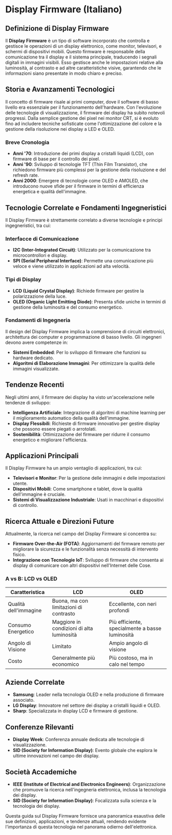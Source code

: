 # Display Firmware (Italiano)

## Definizione di Display Firmware

Il **Display Firmware** è un tipo di software incorporato che controlla e gestisce le operazioni di un display elettronico, come monitor, televisori, e schermi di dispositivi mobili. Questo firmware è responsabile della comunicazione tra il display e il sistema principale, traducendo i segnali digitali in immagini visibili. Esso gestisce anche le impostazioni relative alla luminosità, al contrasto e ad altre caratteristiche visive, garantendo che le informazioni siano presentate in modo chiaro e preciso.

## Storia e Avanzamenti Tecnologici

Il concetto di firmware risale ai primi computer, dove il software di basso livello era essenziale per il funzionamento dell'hardware. Con l'evoluzione delle tecnologie di visualizzazione, il firmware dei display ha subito notevoli progressi. Dalla semplice gestione dei pixel nei monitor CRT, si è evoluto fino ad includere tecniche sofisticate come l'ottimizzazione del colore e la gestione della risoluzione nei display a LED e OLED.

### Breve Cronologia

- **Anni '70**: Introduzione dei primi display a cristalli liquidi (LCD), con firmware di base per il controllo dei pixel.
- **Anni '90**: Sviluppo di tecnologie TFT (Thin Film Transistor), che richiedono firmware più complessi per la gestione della risoluzione e del refresh rate.
- **Anni 2000**: Emergere di tecnologie come OLED e AMOLED, che introducono nuove sfide per il firmware in termini di efficienza energetica e qualità dell'immagine.

## Tecnologie Correlate e Fondamenti Ingegneristici

Il Display Firmware è strettamente correlato a diverse tecnologie e principi ingegneristici, tra cui:

### Interfacce di Comunicazione

- **I2C (Inter-Integrated Circuit)**: Utilizzato per la comunicazione tra microcontrollori e display.
- **SPI (Serial Peripheral Interface)**: Permette una comunicazione più veloce e viene utilizzato in applicazioni ad alta velocità.
  
### Tipi di Display

- **LCD (Liquid Crystal Display)**: Richiede firmware per gestire la polarizzazione della luce.
- **OLED (Organic Light Emitting Diode)**: Presenta sfide uniche in termini di gestione della luminosità e del consumo energetico.
  
### Fondamenti di Ingegneria

Il design del Display Firmware implica la comprensione di circuiti elettronici, architettura dei computer e programmazione di basso livello. Gli ingegneri devono avere competenze in:

- **Sistemi Embedded**: Per lo sviluppo di firmware che funzioni su hardware dedicato.
- **Algoritmi di Elaborazione Immagini**: Per ottimizzare la qualità delle immagini visualizzate.

## Tendenze Recenti

Negli ultimi anni, il firmware dei display ha visto un'accelerazione nelle tendenze di sviluppo:

- **Intelligenza Artificiale**: Integrazione di algoritmi di machine learning per il miglioramento automatico della qualità dell'immagine.
- **Display Flessibili**: Richieste di firmware innovativo per gestire display che possono essere piegati o arrotolati.
- **Sostenibilità**: Ottimizzazione del firmware per ridurre il consumo energetico e migliorare l'efficienza.

## Applicazioni Principali

Il Display Firmware ha un ampio ventaglio di applicazioni, tra cui:

- **Televisori e Monitor**: Per la gestione delle immagini e delle impostazioni utente.
- **Dispositivi Mobili**: Come smartphone e tablet, dove la qualità dell'immagine è cruciale.
- **Sistemi di Visualizzazione Industriale**: Usati in macchinari e dispositivi di controllo.

## Ricerca Attuale e Direzioni Future

Attualmente, la ricerca nel campo del Display Firmware si concentra su:

- **Firmware Over-the-Air (FOTA)**: Aggiornamenti del firmware remoto per migliorare la sicurezza e le funzionalità senza necessità di intervento fisico.
- **Integrazione con Tecnologie IoT**: Sviluppo di firmware che consenta ai display di comunicare con altri dispositivi nell'Internet delle Cose.

### A vs B: LCD vs OLED

| Caratteristica     | LCD                                    | OLED                                   |
|--------------------|----------------------------------------|----------------------------------------|
| Qualità dell'immagine | Buona, ma con limitazioni di contrasto | Eccellente, con neri profondi          |
| Consumo Energetico  | Maggiore in condizioni di alta luminosità | Più efficiente, specialmente a basse luminosità |
| Angolo di Visione   | Limitato                               | Ampio angolo di visione                |
| Costo                | Generalmente più economico             | Più costoso, ma in calo nel tempo     |

## Aziende Correlate

- **Samsung**: Leader nella tecnologia OLED e nella produzione di firmware associato.
- **LG Display**: Innovatore nel settore dei display a cristalli liquidi e OLED.
- **Sharp**: Specializzata in display LCD e firmware di gestione.

## Conferenze Rilevanti

- **Display Week**: Conferenza annuale dedicata alle tecnologie di visualizzazione.
- **SID (Society for Information Display)**: Evento globale che esplora le ultime innovazioni nel campo dei display.

## Società Accademiche

- **IEEE (Institute of Electrical and Electronics Engineers)**: Organizzazione che promuove la ricerca nell'ingegneria elettronica, inclusa la tecnologia dei display.
- **SID (Society for Information Display)**: Focalizzata sulla scienza e la tecnologia dei display.

Questa guida sul Display Firmware fornisce una panoramica esaustiva delle sue definizioni, applicazioni, e tendenze attuali, rendendo evidente l'importanza di questa tecnologia nel panorama odierno dell'elettronica.
